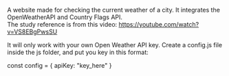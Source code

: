 A website made for checking the current weather of a city. It integrates the OpenWeatherAPI and Country Flags API.  
The study reference is from this video: https://youtube.com/watch?v=VS8EBgPwsSU

It will only work with your own Open Weather API key. Create a config.js file inside the js folder, and put you key in this format:

const config = {
  apiKey: "key_here"
}
